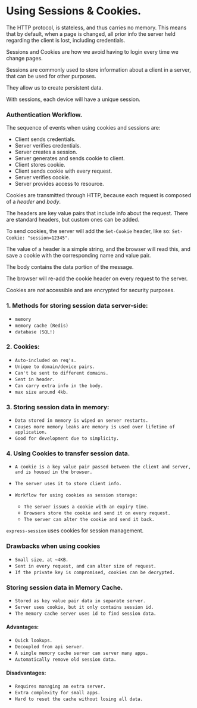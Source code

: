 # Using Sessions & Cookies.

The HTTP protocol, is stateless, and thus carries no memory. This means that by default, when a page is changed, all prior info the server held regarding the client is lost, including credentials.


Sessions and Cookies are how we avoid having to login every time we change pages.

Sessions are commonly used to store information about a client in a server, that can be used for other purposes.

They allow us to create persistent data.

With sessions, each device will have a unique session.

### Authentication Workflow.

The sequence of events when using cookies and sessions are:

* Client sends credentials.
* Server verifies credentials.
* Server creates a session.
* Server generates and sends cookie to client.
* Client stores cookie.
* Client sends cookie with every request.
* Server verifies cookie.
* Server provides access to resource.

Cookies are transmitted through HTTP, because each request is composed of a _header_ and _body_.

The headers are key value pairs that include info about the request. There are standard headers, but custom ones can be added.

To send cookies, the server will add the `Set-Cookie` header, like so:
`Set-Cookie: "session=12345"`.

The value of a header is a simple string, and the browser will read this, and save a cookie with the corresponding name and value pair.

The body contains the data portion of the message.

The browser will re-add the cookie header on every request to the server.

Cookies are *not* accessible and are encrypted for security purposes.

### 1. Methods for storing session data server-side:
 * `memory`
 * `memory cache (Redis)`
 * `database (SQL!)`

### 2. Cookies:
 * `Auto-included on req's.`
 * `Unique to domain/device pairs.`
 * `Can't be sent to different domains.`
 * `Sent in header.`
 * `Can carry extra info in the body.`
 * `max size around 4kb.`


### 3. Storing session data in memory:
 * `Data stored in memory is wiped on server restarts.`
 * `Causes more memory leaks are memory is used over lifetime of application.`
 * `Good for development due to simplicity.`

 ### 4. Using Cookies to transfer session data.
 * `A cookie is a key value pair passed between the client and server, and is housed in the browser.`
 * `The server uses it to store client info.`
 * `Workflow for using cookies as session storage:`
   
   * `The server issues a cookie with an expiry time.`
   * `Browsers store the cookie and send it on every request.`
   * `The server can alter the cookie and send it back.`

`express-session` uses cookies for session management. 

### Drawbacks when using cookies
 * `Small size, at ~4KB.`
 * `Sent in every request, and can alter size of request.`
 * `If the private key is compromised, cookies can be decrypted.`

### Storing session data in Memory Cache.
 * `Stored as key value pair data in separate server.`
 * `Server uses cookie, but it only contains session id.`
 * `The memory cache server uses id to find session data.`

#### Advantages: 
 * `Quick lookups.`
 * `Decoupled from api server.`
 * `A single memory cache server can server many apps.`
 * `Automatically remove old session data.`

#### Disadvantages: 
 * `Requires managing an extra server.`
 * `Extra complexity for small apps.`
 * `Hard to reset the cache without losing all data.`